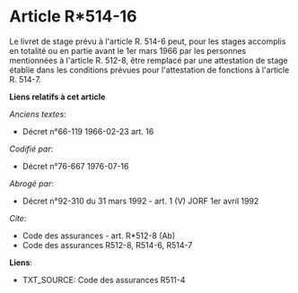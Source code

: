 # Article R*514-16

Le livret de stage prévu à l'article R. 514-6 peut, pour les stages accomplis en totalité ou en partie avant le 1er mars 1966
par les personnes mentionnées à l'article R. 512-8, être remplacé par une attestation de stage établie dans les conditions
prévues pour l'attestation de fonctions à l'article R. 514-7.

**Liens relatifs à cet article**

_Anciens textes_:

  - Décret n°66-119 1966-02-23 art. 16

_Codifié par_:

  - Décret n°76-667 1976-07-16

_Abrogé par_:

  - Décret n°92-310 du 31 mars 1992 - art. 1 (V) JORF 1er avril 1992

_Cite_:

  - Code des assurances - art. R*512-8 (Ab)
  - Code des assurances R512-8, R514-6, R514-7

**Liens**:

  - TXT_SOURCE: Code des assurances R511-4
